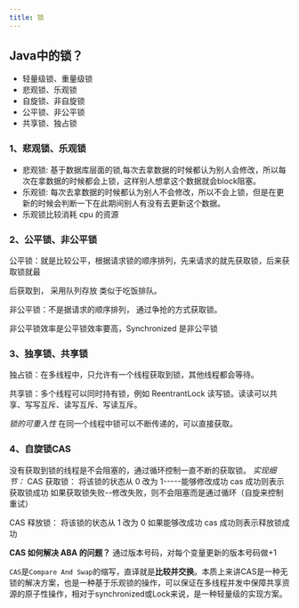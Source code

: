 ```yaml
---
title: 锁
---
```

## Java中的锁？
  - 轻量级锁、重量级锁
  - 悲观锁、乐观锁
  - 自旋锁、非自旋锁
  - 公平锁、非公平锁
  - 共享锁、独占锁

### 1、悲观锁、乐观锁
- 悲观锁: 基于数据库层面的锁,每次去拿数据的时候都认为别人会修改，所以每次在拿数据的时候都会上锁，这样别人想拿这个数据就会block阻塞。
- 乐观锁: 每次去拿数据的时候都认为别人不会修改，所以不会上锁，但是在更新的时候会判断一下在此期间别人有没有去更新这个数据。
- 乐观锁比较消耗 cpu 的资源

### 2、公平锁、非公平锁
公平锁：就是比较公平，根据请求锁的顺序排列，先来请求的就先获取锁，后来获取锁就最

后获取到， 采用队列存放 类似于吃饭排队。

非公平锁：不是据请求的顺序排列， 通过争抢的方式获取锁。

非公平锁效率是公平锁效率要高，Synchronized 是非公平锁

### 3、独享锁、共享锁
独占锁：在多线程中，只允许有一个线程获取到锁，其他线程都会等待。

共享锁：多个线程可以同时持有锁，例如 ReentrantLock 读写锁。读读可以共享、写写互斥、读写互斥、写读互斥。

*锁的可重入性* 在同一个线程中锁可以不断传递的，可以直接获取。

### 4、自旋锁CAS
没有获取到锁的线程是不会阻塞的，通过循环控制一直不断的获取锁。
*实现细节：*
CAS 获取锁：
将该锁的状态从 0 改为 1-----能够修改成功 cas 成功则表示获取锁成功
如果获取锁失败--修改失败，则不会阻塞而是通过循环（自旋来控制重试）

CAS 释放锁：
将该锁的状态从 1 改为 0 如果能够改成功 cas 成功则表示释放锁成功

**CAS 如何解决 ABA 的问题？**
通过版本号码，对每个变量更新的版本号码做+1


`CAS`是`Compare And Swap`的缩写，直译就是**比较并交换**。本质上来讲CAS是一种无锁的解决方案，也是一种基于乐观锁的操作，可以保证在多线程并发中保障共享资源的原子性操作，相对于synchronized或Lock来说，是一种轻量级的实现方案。